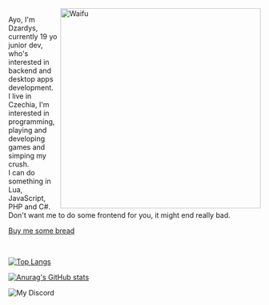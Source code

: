 <img align="right" alt="Waifu" width="400" src="https://c.tenor.com/l7PZ-vCq4FsAAAAC/rias-gremory-highschool-dxd.gif">

Ayo, I'm Dzardys, currently 19 yo junior dev, who's interested in backend and desktop apps development.<br>
I live in Czechia, I'm interested in programming, playing and developing games and simping my crush.<br>
I can do something in Lua, JavaScript, PHP and C#. Don't want me to do some frontend for you, it might end really bad.<br>
                                                                                                      
<a href="https://paypal.me/dzardysdev" target="blank"><p>Buy me some bread</p></a>
<br>
                                                                                                      
[![Top Langs](https://github-readme-stats.vercel.app/api/top-langs/?username=Dzardys&layout=compact)](https://github.com/anuraghazra/github-readme-stats)

[![Anurag's GitHub stats](https://github-readme-stats.vercel.app/api?username=Dzardys&theme=dark)](https://github.com/anuraghazra/github-readme-stats)

![My Discord](https://discord-readme-badge.vercel.app/api?id=523468146183634971)

